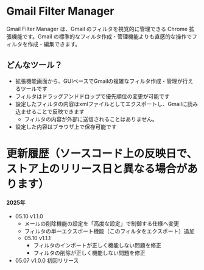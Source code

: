 # Gmail Filter Manager
Gmail Filter Manager は、Gmail のフィルタを視覚的に管理できる Chrome 拡張機能です。Gmail の標準的なフィルタ作成・管理機能よりも直感的な操作でフィルタを作成・編集できます。

## どんなツール？
- 拡張機能画面から、GUIベースでGmailの複雑なフィルタ作成・管理が行えるツールです
- フィルタはドラッグアンドドロップで優先順位の変更が可能です
- 設定したフィルタの内容はxmlファイルとしてエクスポートし、Gmailに読み込ませることで反映できます
   - フィルタの内容が外部に送信されることはありません。
- 設定した内容はブラウザ上で保存可能です

# 更新履歴（ソースコード上の反映日で、ストア上のリリース日と異なる場合があります）
#### 2025年
- 05.10 v1.1.0
   - メールの削除機能の設定を「高度な設定」で制御する仕様へ変更
   - フィルタの単一エクスポート機能（このフィルタをエクスポート）追加
   - 05.10 v1.1.1
      - フィルタのインポートが正しく機能しない問題を修正
      - フィルタの削除が正しく機能しない問題を修正
- 05.07 v1.0.0 初回リリース